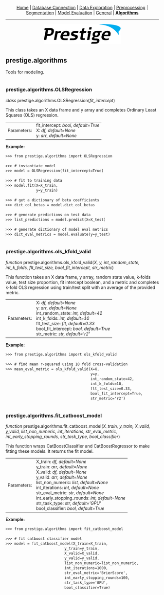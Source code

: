 <p align="center">
	<a href="../README.md">Home</a> | <a href="db_connection.md">Database Connection</a> | <a href="data_exploration.md">Data Exploration</a> | <a href="preprocessing.md">Preprocessing</a> | <a href="segmentation.md">Segmentation</a> | <a href="model_eval.md">Model Evaluation</a> | <a href="general.md">General</a> | <b><a href="algorithms.md">Algorithms</a></b>
</p>

---

<p align="center"><img src="../img/prestige_logo.png" alt="Prestige logo" width=50% height=50% /></p>

#

<a name="segmentation"></a><h2>prestige.algorithms</h2>

<p>Tools for modeling.</p>

#

<h3>prestige.algorithms.OLSRegression</h3>

<p><i>class</i> prestige.algorithms.OLSRegression(<i>fit_intercept</i>)</p>

<p>This class takes an X data frame and y array and completes Ordinary Least Squares (OLS) regression.</p>

<table>
	<tr>
		<td>Parameters:</td>
		<td>fit_intercept: <i>bool, default=True</i></BR>
			X: <i>df, default=None</i></BR>
		    y: <i>arr, default=None</i>
	</tr>
</table>

<p><b>Example:</b></p>

```
>>> from prestige.algorithms import OLSRegression

>>> # instantiate model
>>> model = OLSRegression(fit_intercept=True)

>>> # fit to training data
>>> model.fit(X=X_train,
              y=y_train)

>>> # get a dictionary of beta coefficients
>>> dict_col_betas = model.dict_col_betas

>>> # generate predictions on test data
>>> list_predictions = model.predict(X=X_test)

>>> # generate dictionary of model eval metrics
>>> dict_eval_metrics = model.evaluate(y=y_test)
```

#

<h3>prestige.algorithms.ols_kfold_valid</h3>

<p><i>function</i> prestige.algorithms.ols_kfold_valid(<i>X, y, int_random_state, int_k_folds, flt_test_size, bool_fit_intercept, str_metric</i>)</p>

<p>This function takes an X data frame, y array, random state value, k-folds value, test size proportion, fit intercept boolean, and a metric and completes k-fold OLS regression using train/test split with an average of the provided metric.</p>

<table>
	<tr>
		<td>Parameters:</td>
		<td>X: <i>df, default=None</i></BR>
			y: <i>arr, default=None</i></BR>
			int_random_state: <i>int, default=42</i></BR>
			int_k_folds: <i>int, default=10</i></BR>
			flt_test_size: <i>flt, default=0.33</i></BR>
			bool_fit_intercept: <i>bool, default=True</i></BR>
			str_metric: <i>str, default='r2'</i>
	</tr>
</table>

<p><b>Example:</b></p>

```
>>> from prestige.algorithms import ols_kfold_valid

>>> # find mean r-squared using 10 fold cross-validation
>>> mean_eval_metric = ols_kfold_valid(X=X,
                                       y=y,
                                       int_random_state=42,
                                       int_k_folds=10,
                                       flt_test_size=0.33,
                                       bool_fit_intercept=True,
                                       str_metric='r2')
```

#

<h3>prestige.algorithms.fit_catboost_model</h3>

<p><i>function</i> prestige.algorithms.fit_catboost_model(<i>X_train, y_train, X_valid, y_valid, list_non_numeric, int_iterations, str_eval_metric, int_early_stopping_rounds, str_task_type, bool_classifier</i>)</p>

<p>This function wraps CatBoostClassifier and CatBoostRegressor to make fitting these models. It returns the fit model.</p>

<table>
	<tr>
		<td>Parameters:</td>
		<td>X_train: <i>df, default=None</i></BR>
			y_train: <i>arr, default=None</i></BR>
			X_valid: <i>df, default=None</i></BR>
			y_valid: <i>arr, default=None</i></BR>
			list_non_numeric: <i>list, default=None</i><BR>
			int_iterations: <i>int, default=None</i><BR>
			str_eval_metric: <i>str, default=None</i><BR>
			int_early_stopping_rounds: <i>int, default=None</i><BR>
			str_task_type: <i>str, default='GPU'</i><BR>
			bool_classifier: <i>bool, default=True</i>
	</tr>
</table>

<p><b>Example:</b></p>

```
>>> from prestige.algorithms import fit_catboost_model

>>> # fit catboost classifier model
>>> model = fit_catboost_model(X_train=X_train,
	                       y_train=y_train,
	                       X_valid=X_valid,
	                       y_valid=y_valid,
	                       list_non_numeric=list_non_numeric,
	                       int_iterations=1000,
	                       str_eval_metric='BrierScore',
	                       int_early_stopping_rounds=100,
	                       str_task_type='GPU',
	                       bool_classifier=True)
```



